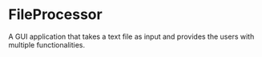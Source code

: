 # FileProcessor
A GUI application that takes a text file as input and provides the users with multiple functionalities.
